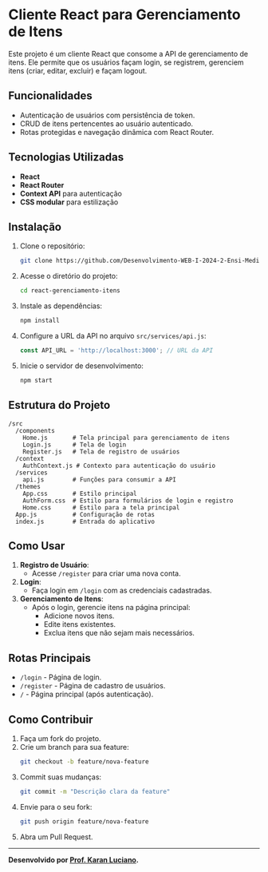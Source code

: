 
# Cliente React para Gerenciamento de Itens

Este projeto é um cliente React que consome a API de gerenciamento de itens. Ele permite que os usuários façam login, se registrem, gerenciem itens (criar, editar, excluir) e façam logout.

## Funcionalidades

- Autenticação de usuários com persistência de token.
- CRUD de itens pertencentes ao usuário autenticado.
- Rotas protegidas e navegação dinâmica com React Router.

## Tecnologias Utilizadas

- **React**
- **React Router**
- **Context API** para autenticação
- **CSS modular** para estilização

## Instalação

1. Clone o repositório:
   ```bash
   git clone https://github.com/Desenvolvimento-WEB-I-2024-2-Ensi-Medio/react-gerenciamento-itens.git
   ```
2. Acesse o diretório do projeto:
   ```bash
   cd react-gerenciamento-itens
   ```
3. Instale as dependências:
   ```bash
   npm install
   ```
4. Configure a URL da API no arquivo `src/services/api.js`:
   ```javascript
   const API_URL = 'http://localhost:3000'; // URL da API
   ```
5. Inicie o servidor de desenvolvimento:
   ```bash
   npm start
   ```

## Estrutura do Projeto

```
/src
  /components
    Home.js       # Tela principal para gerenciamento de itens
    Login.js      # Tela de login
    Register.js   # Tela de registro de usuários
  /context
    AuthContext.js # Contexto para autenticação do usuário
  /services
    api.js        # Funções para consumir a API
  /themes
    App.css       # Estilo principal
    AuthForm.css  # Estilo para formulários de login e registro
    Home.css      # Estilo para a tela principal
  App.js          # Configuração de rotas
  index.js        # Entrada do aplicativo
```

## Como Usar

1. **Registro de Usuário**:
   - Acesse `/register` para criar uma nova conta.
2. **Login**:
   - Faça login em `/login` com as credenciais cadastradas.
3. **Gerenciamento de Itens**:
   - Após o login, gerencie itens na página principal:
     - Adicione novos itens.
     - Edite itens existentes.
     - Exclua itens que não sejam mais necessários.

## Rotas Principais

- `/login` - Página de login.
- `/register` - Página de cadastro de usuários.
- `/` - Página principal (após autenticação).

## Como Contribuir

1. Faça um fork do projeto.
2. Crie um branch para sua feature:
   ```bash
   git checkout -b feature/nova-feature
   ```
3. Commit suas mudanças:
   ```bash
   git commit -m "Descrição clara da feature"
   ```
4. Envie para o seu fork:
   ```bash
   git push origin feature/nova-feature
   ```
5. Abra um Pull Request.

---

**Desenvolvido por [Prof. Karan Luciano](https://github.com/Prof-Karan-Luciano).**
